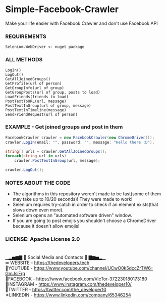 # Simple-Facebook-Crawler
Make your life easier with Facebook Crawler and don't use Facebook API

### REQUIREMENTS
```
Selenium.WebDriver <- nuget package
```

### ALL METHODS
```
LogIn()
LogOut()
GetAllJoinedGroups()
GetProfile(url of person)
GetGroupInfo(url of group)
GetGroupPosts(url of group, posts to load)
LoadFriends(friends to load)
PostTextToURL(url, message)
PostTextInGroup(url of group, message)
PostTextInTimeline(message)
SendFriendRequest(url of person)
```

### EXAMPLE - Get joined groups and post in them
```csharp
FacebookCrawler crawler = new FacebookCrawler(new ChromeDriver());
crawler.LogIn(email: "", password: "", message: "Hello there :D");

string[] urls = crawler.GetAllJoinedGroups();
foreach(string url in urls)
    crawler.PostTextInGroup(url, message);

crawler.LogOut();
```

### NOTES ABOUT THE CODE
  - The algorithms in this repository weren't made to be fast(some of them may take up to 10/20 seconds)! They were made to work!
  - Selenium requires try-catch in order to check if an element exists(that slows down even more).
  - Selenium opens an "automated software driven" window.
  - If you are going to post emojis you shouldn't choose a ChromeDriver because it doesn't allow emojis!

### LICENSE: Apache License 2.0
#
#
▁▂▅▆▇ 📲 Social Media and Contacts 📲 ▇▆▅▂▁ <br>
➡ WEBSITE - https://thedevelopers.tech <br>
📌YOUTUBE - https://www.youtube.com/channel/UCwO0k5dccZrTW6-GmJsiFrg <br>
📘FACEBOOK - https://www.facebook.com/VicTor-372230180173180 <br>
📒INSTAGRAM - https://www.instagram.com/thedeveloper10/ <br>
💎TWITTER - https://twitter.com/the_developer10 <br>
✶LINKEDIN - https://www.linkedin.com/company/65346254
